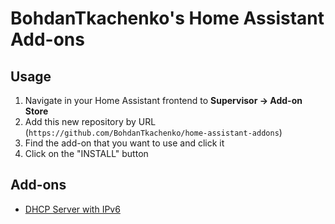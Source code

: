 # BohdanTkachenko's Home Assistant Add-ons

## Usage

1. Navigate in your Home Assistant frontend to **Supervisor -> Add-on Store**
2. Add this new repository by URL (`https://github.com/BohdanTkachenko/home-assistant-addons`)
3. Find the add-on that you want to use and click it
4. Click on the "INSTALL" button

## Add-ons

- [DHCP Server with IPv6](dhcp_server/README.md)
